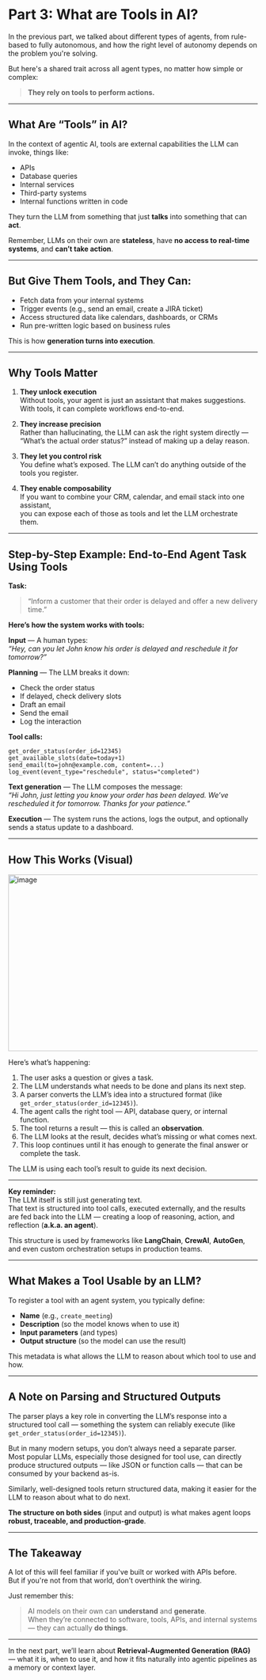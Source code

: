 # Part 3: What are Tools in AI?

In the previous part, we talked about different types of agents, from rule-based to fully autonomous, and how the right level of autonomy depends on the problem you're solving.

But here's a shared trait across all agent types, no matter how simple or complex:

> **They rely on tools to perform actions.**

---

## What Are “Tools” in AI?

In the context of agentic AI, tools are external capabilities the LLM can invoke, things like:  
- APIs  
- Database queries  
- Internal services  
- Third-party systems  
- Internal functions written in code  

They turn the LLM from something that just **talks** into something that can **act**.

Remember, LLMs on their own are **stateless**, have **no access to real-time systems**, and **can’t take action**.

---

## But Give Them Tools, and They Can:
- Fetch data from your internal systems  
- Trigger events (e.g., send an email, create a JIRA ticket)  
- Access structured data like calendars, dashboards, or CRMs  
- Run pre-written logic based on business rules  

This is how **generation turns into execution**.

---

## Why Tools Matter

1. **They unlock execution**  
   Without tools, your agent is just an assistant that makes suggestions.  
   With tools, it can complete workflows end-to-end.

2. **They increase precision**  
   Rather than hallucinating, the LLM can ask the right system directly —  
   “What’s the actual order status?” instead of making up a delay reason.

3. **They let you control risk**  
   You define what’s exposed. The LLM can’t do anything outside of the tools you register.

4. **They enable composability**  
   If you want to combine your CRM, calendar, and email stack into one assistant,  
   you can expose each of those as tools and let the LLM orchestrate them.

---

## Step-by-Step Example: End-to-End Agent Task Using Tools

**Task:**  
> “Inform a customer that their order is delayed and offer a new delivery time.”

**Here’s how the system works with tools:**

**Input** — A human types:  
_“Hey, can you let John know his order is delayed and reschedule it for tomorrow?”_

**Planning** — The LLM breaks it down:  
- Check the order status  
- If delayed, check delivery slots  
- Draft an email  
- Send the email  
- Log the interaction

**Tool calls:**  
```text
get_order_status(order_id=12345)
get_available_slots(date=today+1)
send_email(to=john@example.com, content=...)
log_event(event_type="reschedule", status="completed")
```

**Text generation** — The LLM composes the message:  
_“Hi John, just letting you know your order has been delayed. We’ve rescheduled it for tomorrow. Thanks for your patience.”_

**Execution** — The system runs the actions, logs the output, and optionally sends a status update to a dashboard.

---

## How This Works (Visual)
<img width="808" height="357" alt="image" src="https://github.com/user-attachments/assets/f7ce3097-873f-4519-b7ba-30b80785deae" />


Here’s what’s happening:

1. The user asks a question or gives a task.  
2. The LLM understands what needs to be done and plans its next step.  
3. A parser converts the LLM’s idea into a structured format (like `get_order_status(order_id=12345)`).  
4. The agent calls the right tool — API, database query, or internal function.  
5. The tool returns a result — this is called an **observation**.  
6. The LLM looks at the result, decides what’s missing or what comes next.  
7. This loop continues until it has enough to generate the final answer or complete the task.

The LLM is using each tool’s result to guide its next decision.

---

**Key reminder:**  
The LLM itself is still just generating text.  
That text is structured into tool calls, executed externally, and the results are fed back into the LLM — creating a loop of reasoning, action, and reflection (**a.k.a. an agent**).

This structure is used by frameworks like **LangChain**, **CrewAI**, **AutoGen**, and even custom orchestration setups in production teams.

---

## What Makes a Tool Usable by an LLM?

To register a tool with an agent system, you typically define:  
- **Name** (e.g., `create_meeting`)  
- **Description** (so the model knows when to use it)  
- **Input parameters** (and types)  
- **Output structure** (so the model can use the result)  

This metadata is what allows the LLM to reason about which tool to use and how.

---

## A Note on Parsing and Structured Outputs

The parser plays a key role in converting the LLM’s response into a structured tool call — something the system can reliably execute (like `get_order_status(order_id=12345)`).

But in many modern setups, you don’t always need a separate parser.  
Most popular LLMs, especially those designed for tool use, can directly produce structured outputs — like JSON or function calls — that can be consumed by your backend as-is.

Similarly, well-designed tools return structured data, making it easier for the LLM to reason about what to do next.

**The structure on both sides** (input and output) is what makes agent loops **robust, traceable, and production-grade**.

---

## The Takeaway

A lot of this will feel familiar if you've built or worked with APIs before.  
But if you're not from that world, don’t overthink the wiring.

Just remember this:  
> AI models on their own can **understand** and **generate**.  
> When they’re connected to software, tools, APIs, and internal systems — they can actually **do things**.

---

In the next part, we’ll learn about **Retrieval-Augmented Generation (RAG)** — what it is, when to use it, and how it fits naturally into agentic pipelines as a memory or context layer.
